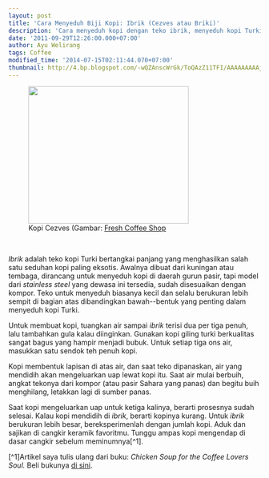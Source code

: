 ```yaml
---
layout: post
title: 'Cara Menyeduh Biji Kopi: Ibrik (Cezves atau Briki)'
description: 'Cara menyeduh kopi dengan teko ibrik, menyeduh kopi Turki, cara menyeduh kopi enak.'
date: '2011-09-29T12:26:00.000+07:00'
author: Ayu Welirang
tags: Coffee
modified_time: '2014-07-15T02:11:44.070+07:00'
thumbnail: http://4.bp.blogspot.com/-wQZAnscWrGk/ToQAzZ11TFI/AAAAAAAAAjE/9-sYDRhtXQw/s72-c/turkish_coffee_set_br_tu.jpg
---
```

<figure class="imgthumb">
<img border="0" src="http://4.bp.blogspot.com/-wQZAnscWrGk/ToQAzZ11TFI/AAAAAAAAAjE/9-sYDRhtXQw/s320/turkish_coffee_set_br_tu.jpg" height="275" width="320" /><figcaption>Kopi Cezves (Gambar: <a href="http://www.freshcoffeeshop.com/images/detailed/0/turkish_coffee_set_br_tu.jpg">Fresh Coffee Shop</a></figcaption>
</figure><br>

*Ibrik* adalah teko kopi Turki bertangkai panjang yang menghasilkan salah satu seduhan kopi paling eksotis. Awalnya dibuat dari kuningan atau tembaga, dirancang untuk menyeduh kopi di daerah gurun pasir, tapi model dari *stainless steel* yang dewasa ini tersedia, sudah disesuaikan dengan kompor. Teko untuk menyeduh biasanya kecil dan selalu berukuran lebih sempit di bagian atas dibandingkan bawah--bentuk yang penting dalam menyeduh kopi Turki.

Untuk membuat kopi, tuangkan air sampai *ibrik* terisi dua per tiga penuh, lalu tambahkan gula kalau diinginkan. Gunakan kopi giling turki berkualitas sangat bagus yang hampir menjadi bubuk. Untuk setiap tiga ons air, masukkan satu sendok teh penuh kopi.

Kopi membentuk lapisan di atas air, dan saat teko dipanaskan, air yang mendidih akan mengeluarkan uap lewat kopi itu. Saat air mulai berbuih, angkat tekonya dari kompor (atau pasir Sahara yang panas) dan begitu buih menghilang, letakkan lagi di sumber panas.

Saat kopi mengeluarkan uap untuk ketiga kalinya, berarti prosesnya sudah selesai. Kalau kopi mendidih di <i>ibrik</i>, berarti kopinya kurang. Untuk *ibrik* berukuran lebih besar, bereksperimenlah dengan jumlah kopi. Aduk dan sajikan di cangkir keramik favoritmu. Tunggu ampas kopi mengendap di dasar cangkir sebelum meminumnya[^1].

[^1]Artikel saya tulis ulang dari buku: *Chicken Soup for the Coffee Lovers Soul.* Beli bukunya [di sini](http://www.amazon.com/gp/product/0757306292/102-7001014-7473727?ie=UTF8&amp;tag=chisouforthes-20&amp;linkCode=xm2&amp;camp=1789&amp;creativeASIN=0757306292).
